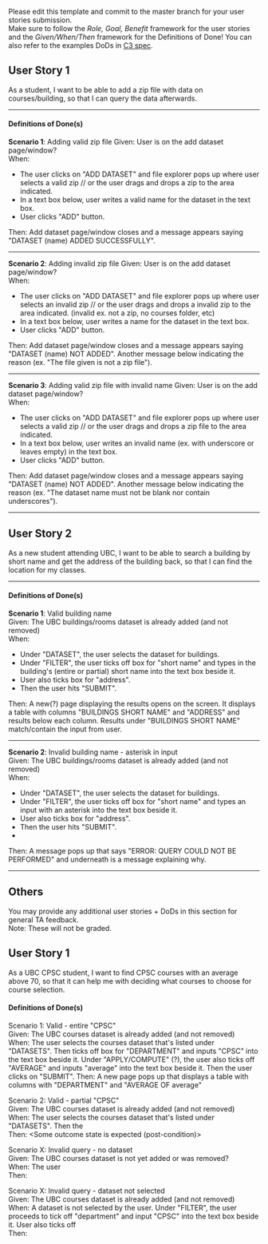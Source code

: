 Please edit this template and commit to the master branch for your user stories submission.   
Make sure to follow the *Role, Goal, Benefit* framework for the user stories and the *Given/When/Then* framework for the Definitions of Done! You can also refer to the examples DoDs in [C3 spec](https://sites.google.com/view/ubc-cpsc310-21w2-intro-to-se/project/checkpoint-3).

## User Story 1
As a student, I want to be able to add a zip file with data on courses/building, so that I can query the data afterwards.

---

#### Definitions of Done(s)
**Scenario 1**: Adding valid zip file
Given: User is on the add dataset page/window?  
When:
- The user clicks on "ADD DATASET" and file explorer pops up where user selects a valid zip
  // or the user drags and drops a zip to the area indicated.
- In a text box below, user writes a valid name for the dataset in the text box.
- User clicks "ADD" button.

Then: Add dataset page/window closes and a message appears saying "DATASET (name) ADDED SUCCESSFULLY".

---

**Scenario 2**: Adding invalid zip file
Given: User is on the add dataset page/window?  
When:
- The user clicks on "ADD DATASET" and file explorer pops up where user selects an invalid zip
  // or the user drags and drops a invalid zip to the area indicated. (invalid ex. not a zip, no courses folder, etc)
- In a text box below, user writes a name for the dataset in the text box.
- User clicks "ADD" button.

Then: Add dataset page/window closes and a message appears saying "DATASET (name) NOT ADDED".
Another message below indicating the reason (ex. "The file given is not a zip file").

---

**Scenario 3**: Adding valid zip file with invalid name
Given: User is on the add dataset page/window?  
When:
- The user clicks on "ADD DATASET" and file explorer pops up where user selects a valid zip
  // or the user drags and drops a zip file to the area indicated.
- In a text box below, user writes an invalid name (ex. with underscore or leaves empty) in the text box.
- User clicks "ADD" button.

Then: Add dataset page/window closes and a message appears saying "DATASET (name) NOT ADDED".
Another message below indicating the reason (ex. "The dataset name must not be blank nor contain underscores").

---

## User Story 2
As a new student attending UBC, I want to be able to search a building by short name and get the address of the building back, so that I can find the location for my classes.

---

#### Definitions of Done(s)
**Scenario 1**: Valid building name  
Given: The UBC buildings/rooms dataset is already added (and not removed)  
When: 
- Under "DATASET", the user selects the dataset for buildings.
- Under "FILTER", the user ticks off box for "short name" and types in the building's (entire or partial) short name into the text box beside it.
- User also ticks box for "address".  
- Then the user hits "SUBMIT".

Then: A new(?) page displaying the results opens on the screen. 
It displays a table with columns "BUILDINGS SHORT NAME" and "ADDRESS" and results below each column.
Results under "BUILDINGS SHORT NAME" match/contain the input from user.

---

**Scenario 2**: Invalid building name - asterisk in input  
Given: The UBC buildings/rooms dataset is already added (and not removed)  
When: 
- Under "DATASET", the user selects the dataset for buildings.
- Under "FILTER", the user ticks off box for "short name" and types an input with an asterisk into the text box beside it.
- User also ticks box for "address".
- Then the user hits "SUBMIT".
- 
Then: A message pops up that says "ERROR: QUERY COULD NOT BE PERFORMED" and underneath is a message explaining why.

---

## Others
You may provide any additional user stories + DoDs in this section for general TA feedback.  
Note: These will not be graded.


## User Story 1
As a UBC CPSC student, I want to find CPSC courses with an average above 70, so that it can help me with deciding what courses to choose for course selection.


#### Definitions of Done(s)
Scenario 1: Valid - entire "CPSC"  
Given: The UBC courses dataset is already added (and not removed)  
When: The user selects the courses dataset that's listed under "DATASETS".
Then ticks off box for "DEPARTMENT" and inputs "CPSC" into the text box beside it.
Under "APPLY/COMPUTE" (?), the user also ticks off "AVERAGE" and inputs "average" into the text box beside it.
Then the user clicks on "SUBMIT".
Then: A new page pops up that displays a table with columns with "DEPARTMENT" and "AVERAGE OF average"

Scenario 2: Valid - partial "CPSC"  
Given: The UBC courses dataset is already added (and not removed)  
When: The user selects the courses dataset that's listed under "DATASETS". Then the     
Then: \<Some outcome state is expected (post-condition)\>

Scenario X: Invalid query - no dataset  
Given: The UBC courses dataset is not yet added or was removed?  
When: The user   
Then:

Scenario X: Invalid query - dataset not selected  
Given: The UBC courses dataset is already added (and not removed)  
When: A dataset is not selected by the user.
Under "FILTER", the user proceeds to tick off "department" and input "CPSC" into the text box beside it.
User also ticks off    
Then:

